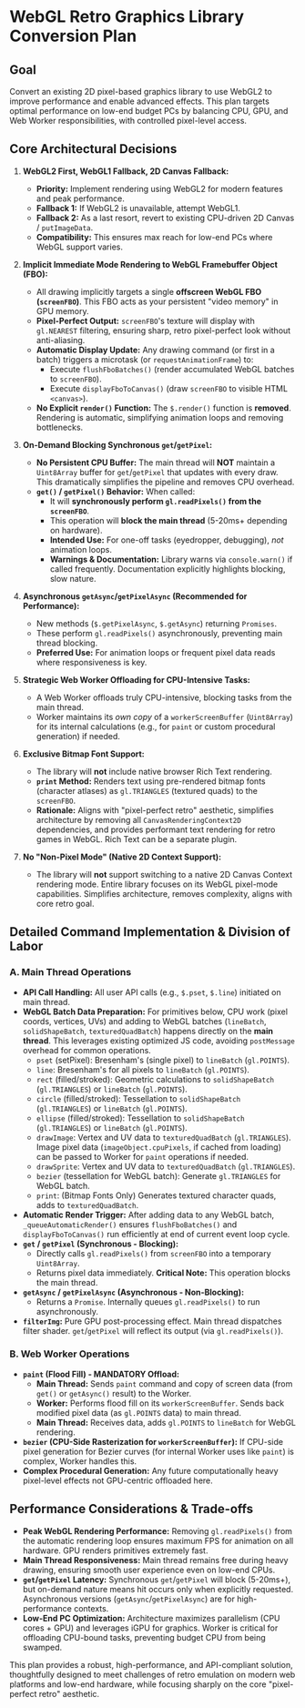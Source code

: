 # WebGL Retro Graphics Library Conversion Plan

## Goal
Convert an existing 2D pixel-based graphics library to use WebGL2 to improve performance and enable
advanced effects. This plan targets optimal performance on low-end budget PCs by balancing CPU, GPU,
and Web Worker responsibilities, with controlled pixel-level access.

## Core Architectural Decisions

1.  **WebGL2 First, WebGL1 Fallback, 2D Canvas Fallback:**
    *   **Priority:** Implement rendering using WebGL2 for modern features and peak performance.
    *   **Fallback 1:** If WebGL2 is unavailable, attempt WebGL1.
    *   **Fallback 2:** As a last resort, revert to existing CPU-driven 2D Canvas / `putImageData`.
    *   **Compatibility:** This ensures max reach for low-end PCs where WebGL support varies.

2.  **Implicit Immediate Mode Rendering to WebGL Framebuffer Object (FBO):**
    *   All drawing implicitly targets a single **offscreen WebGL FBO (`screenFBO`)**.
        This FBO acts as your persistent "video memory" in GPU memory.
    *   **Pixel-Perfect Output:** `screenFBO`'s texture will display with `gl.NEAREST`
        filtering, ensuring sharp, retro pixel-perfect look without anti-aliasing.
    *   **Automatic Display Update:** Any drawing command (or first in a batch)
        triggers a microtask (or `requestAnimationFrame`) to:
        *   Execute `flushFboBatches()` (render accumulated WebGL batches to `screenFBO`).
        *   Execute `displayFboToCanvas()` (draw `screenFBO` to visible HTML `<canvas>`).
    *   **No Explicit `render()` Function:** The `$.render()` function is **removed**.
        Rendering is automatic, simplifying animation loops and removing bottlenecks.

3.  **On-Demand Blocking Synchronous `get`/`getPixel`:**
    *   **No Persistent CPU Buffer:** The main thread will **NOT** maintain a
        `Uint8Array` buffer for `get`/`getPixel` that updates with every draw.
        This dramatically simplifies the pipeline and removes CPU overhead.
    *   **`get()` / `getPixel()` Behavior:** When called:
        *   It will **synchronously perform `gl.readPixels()` from the `screenFBO`**.
        *   This operation will **block the main thread** (5-20ms+ depending on hardware).
        *   **Intended Use:** For one-off tasks (eyedropper, debugging), *not* animation loops.
        *   **Warnings & Documentation:** Library warns via `console.warn()` if called frequently.
            Documentation explicitly highlights blocking, slow nature.

4.  **Asynchronous `getAsync`/`getPixelAsync` (Recommended for Performance):**
    *   New methods (`$.getPixelAsync`, `$.getAsync`) returning `Promises`.
    *   These perform `gl.readPixels()` asynchronously, preventing main thread blocking.
    *   **Preferred Use:** For animation loops or frequent pixel data reads where responsiveness is 
	key.

5.  **Strategic Web Worker Offloading for CPU-Intensive Tasks:**
    *   A Web Worker offloads truly CPU-intensive, blocking tasks from the main thread.
    *   Worker maintains its *own copy* of a `workerScreenBuffer` (`Uint8Array`) for its
        internal calculations (e.g., for `paint` or custom procedural generation) if needed.

6.  **Exclusive Bitmap Font Support:**
    *   The library will **not** include native browser Rich Text rendering.
    *   **`print` Method:** Renders text using pre-rendered bitmap fonts (character atlases)
        as `gl.TRIANGLES` (textured quads) to the `screenFBO`.
    *   **Rationale:** Aligns with "pixel-perfect retro" aesthetic, simplifies architecture
        by removing all `CanvasRenderingContext2D` dependencies, and provides performant
        text rendering for retro games in WebGL. Rich Text can be a separate plugin.

7.  **No "Non-Pixel Mode" (Native 2D Context Support):**
    *   The library will **not** support switching to a native 2D Canvas Context rendering mode.
        Entire library focuses on its WebGL pixel-mode capabilities.
        Simplifies architecture, removes complexity, aligns with core retro goal.

## Detailed Command Implementation & Division of Labor

### A. Main Thread Operations

*   **API Call Handling:** All user API calls (e.g., `$.pset`, `$.line`) initiated on main thread.
*   **WebGL Batch Data Preparation:** For primitives below, CPU work (pixel coords, vertices, UVs)
    and adding to WebGL batches (`lineBatch`, `solidShapeBatch`, `texturedQuadBatch`) happens
    directly on the **main thread**. This leverages existing optimized JS code, avoiding 
	`postMessage` overhead for common operations.
    *   `pset` (setPixel): Bresenham's (single pixel) to `lineBatch` (`gl.POINTS`).
    *   `line`: Bresenham's for all pixels to `lineBatch` (`gl.POINTS`).
    *   `rect` (filled/stroked): Geometric calculations to `solidShapeBatch` (`gl.TRIANGLES`)
        or `lineBatch` (`gl.POINTS`).
    *   `circle` (filled/stroked): Tessellation to `solidShapeBatch` (`gl.TRIANGLES`)
        or `lineBatch` (`gl.POINTS`).
    *   `ellipse` (filled/stroked): Tessellation to `solidShapeBatch` (`gl.TRIANGLES`)
        or `lineBatch` (`gl.POINTS`).
    *   `drawImage`: Vertex and UV data to `texturedQuadBatch` (`gl.TRIANGLES`).
        Image pixel data (`imageObject.cpuPixels`, if cached from loading) can be passed
        to Worker for `paint` operations if needed.
    *   `drawSprite`: Vertex and UV data to `texturedQuadBatch` (`gl.TRIANGLES`).
    *   `bezier` (tessellation for WebGL batch): Generate `gl.TRIANGLES` for WebGL batch.
    *   `print`: (Bitmap Fonts Only) Generates textured character quads, adds to 
	`texturedQuadBatch`.
*   **Automatic Render Trigger:** After adding data to any WebGL batch,
    `_queueAutomaticRender()` ensures `flushFboBatches()` and `displayFboToCanvas()`
    run efficiently at end of current event loop cycle.
*   **`get` / `getPixel` (Synchronous - Blocking):**
    *   Directly calls `gl.readPixels()` from `screenFBO` into a temporary `Uint8Array`.
    *   Returns pixel data immediately. **Critical Note:** This operation blocks the main thread.
*   **`getAsync` / `getPixelAsync` (Asynchronous - Non-Blocking):**
    *   Returns a `Promise`. Internally queues `gl.readPixels()` to run asynchronously.
*   **`filterImg`:** Pure GPU post-processing effect. Main thread dispatches filter shader.
    `get`/`getPixel` will reflect its output (via `gl.readPixels()`).

### B. Web Worker Operations

*   **`paint` (Flood Fill) - MANDATORY Offload:**
    *   **Main Thread:** Sends `paint` command and copy of screen data (from `get()` or `getAsync()`
	result) to the Worker.
    *   **Worker:** Performs flood fill on its `workerScreenBuffer`. Sends back modified pixel data
        (as `gl.POINTS` data) to main thread.
    *   **Main Thread:** Receives data, adds `gl.POINTS` to `lineBatch` for WebGL rendering.
*   **`bezier` (CPU-Side Rasterization for `workerScreenBuffer`):** If CPU-side pixel generation
    for Bezier curves (for internal Worker uses like `paint`) is complex, Worker handles this.
*   **Complex Procedural Generation:** Any future computationally heavy pixel-level effects
    not GPU-centric offloaded here.

## Performance Considerations & Trade-offs

*   **Peak WebGL Rendering Performance:** Removing `gl.readPixels()` from the automatic
    rendering loop ensures maximum FPS for animation on all hardware. GPU renders primitives 
	extremely fast.
*   **Main Thread Responsiveness:** Main thread remains free during heavy drawing,
    ensuring smooth user experience even on low-end CPUs.
*   **`get`/`getPixel` Latency:** Synchronous `get`/`getPixel` will block (5-20ms+),
    but on-demand nature means hit occurs only when explicitly requested.
    Asynchronous versions (`getAsync`/`getPixelAsync`) are for high-performance contexts.
*   **Low-End PC Optimization:** Architecture maximizes parallelism (CPU cores + GPU) and
    leverages iGPU for graphics. Worker is critical for offloading CPU-bound tasks,
    preventing budget CPU from being swamped.

This plan provides a robust, high-performance, and API-compliant solution, thoughtfully designed to
meet challenges of retro emulation on modern web platforms and low-end hardware, while focusing
sharply on the core "pixel-perfect retro" aesthetic.
